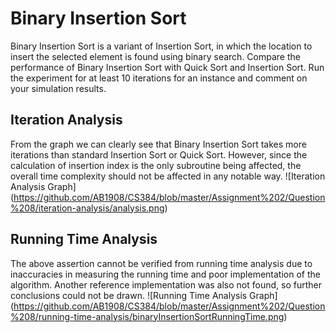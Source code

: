 # Binary Insertion Sort

Binary Insertion Sort is a variant of Insertion Sort, in which the location to insert the selected element is found using binary search. Compare the performance of Binary Insertion Sort with Quick Sort and Insertion Sort.  Run the experiment for at least 10 iterations for an instance and comment on your simulation results.   


## Iteration Analysis

From the graph we can clearly see that Binary Insertion Sort takes more iterations than standard Insertion Sort or Quick Sort. However, since the calculation of insertion index is the only subroutine being affected, the overall time complexity should not be affected in any notable way. ![Iteration Analysis Graph] (https://github.com/AB1908/CS384/blob/master/Assignment%202/Question%208/iteration-analysis/analysis.png)


## Running Time Analysis

The above assertion cannot be verified from running time analysis due to inaccuracies in measuring the running time and poor implementation of the algorithm. Another reference implementation was also not found, so further conclusions could not be drawn. ![Running Time Analysis Graph] (https://github.com/AB1908/CS384/blob/master/Assignment%202/Question%208/running-time-analysis/binaryInsertionSortRunningTime.png)
